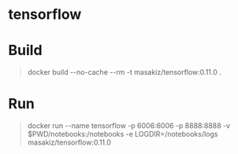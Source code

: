 # tensorflow

# Build
> docker build --no-cache --rm -t masakiz/tensorflow:0.11.0 .

# Run
> docker run --name tensorflow -p 6006:6006 -p 8888:8888 -v $PWD/notebooks:/notebooks -e LOGDIR=/notebooks/logs masakiz/tensorflow:0.11.0
